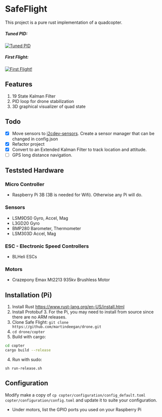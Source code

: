 # SafeFlight
This project is a pure rust implementation of a quadcopter.

##### Tuned PID:
[![Tuned PID](http://img.youtube.com/vi/ZvyTtImR9pY/0.jpg)](https://www.youtube.com/watch?v=ZvyTtImR9pY)
##### First Flight:
[![First Flight!](http://img.youtube.com/vi/_O6T4tCpLQM/0.jpg)](https://www.youtube.com/watch?v=_O6T4tCpLQM)

## Features
1) 19 State Kalman Filter
2) PID loop for drone stabilization
3) 3D graphical visualizer of quad state

## Todo
- [x] Move sensors to [i2cdev-sensors](https://github.com/martindeegan/i2cdev-sensors). Create a sensor manager that can be changed in config.json
- [x] Refactor project
- [x] Convert to an Extended Kalman Filter to track location and attitude.
- [ ] GPS long distance navigation.

## Teststed Hardware
### Micro Controller
- Raspberry Pi 3B (3B is needed for Wifi). Otherwise any Pi will do.

### Sensors
- LSM9DS0 Gyro, Accel, Mag
- L3GD20 Gyro
- BMP280 Barometer, Thermometer
- LSM303D Accel, Mag

### ESC - Electronic Speed Controllers
- BLHeli ESCs

### Motors
- Crazepony Emax Mt2213 935kv Brushless Motor

## Installation (Pi)
1) Install Rust https://www.rust-lang.org/en-US/install.html
2) Install Protobuf 3. For the Pi, you may need to install from source since there are no ARM releases.
3) Clone Safe Flight: `git clone https://github.com/martindeegan/drone.git`
3) `cd drone/copter`
3) Build with cargo:
```bash
cd copter
cargo build --release
```
4) Run with sudo:
```
sh run-release.sh
```

## Configuration
Modify make a copy of `cp copter/configuration/config_default.toml copter/configuration/config.toml` and update it to suite your configuration.
- Under motors, list the GPIO ports you used on your Raspberry Pi

